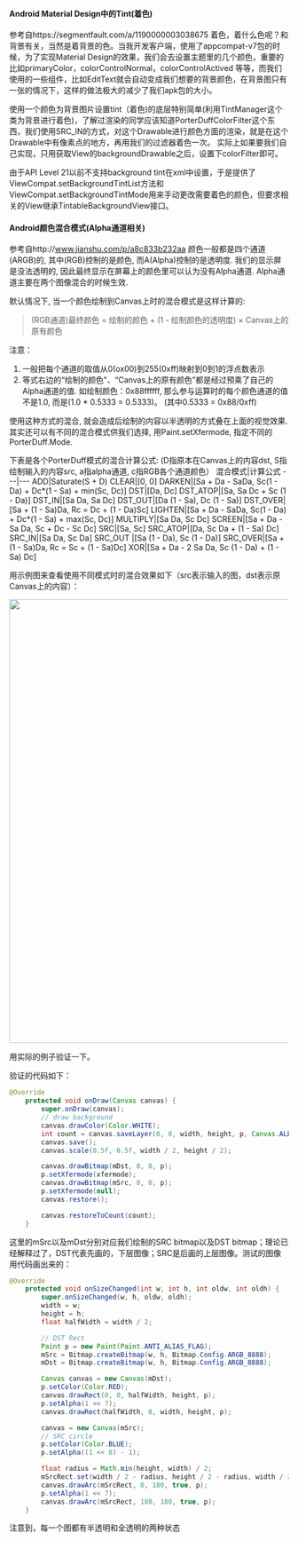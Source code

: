 #### **Android Material Design中的Tint(着色)**
参考自https://segmentfault.com/a/1190000003038675
着色，着什么色呢？和背景有关，当然是着背景的色。当我开发客户端，使用了appcompat-v7包的时候，为了实现Material Design的效果，我们会去设置主题里的几个颜色，重要的比如primaryColor，colorControlNormal，colorControlActived 等等，而我们使用的一些组件，比如EditText就会自动变成我们想要的背景颜色，在背景图只有一张的情况下，这样的做法极大的减少了我们apk包的大小。

使用一个颜色为背景图片设置tint（着色)的底层特别简单(利用TintManager这个类为背景进行着色)，了解过渲染的同学应该知道PorterDuffColorFilter这个东西，我们使用SRC_IN的方式，对这个Drawable进行颜色方面的渲染，就是在这个Drawable中有像素点的地方，再用我们的过滤器着色一次。
实际上如果要我们自己实现，只用获取View的backgroundDrawable之后，设置下colorFilter即可。

由于API Level 21以前不支持background tint在xml中设置，于是提供了ViewCompat.setBackgroundTintList方法和ViewCompat.setBackgroundTintMode用来手动更改需要着色的颜色，但要求相关的View继承TintableBackgroundView接口。


#### **Android颜色混合模式(Alpha通道相关)**
参考自http://www.jianshu.com/p/a8c833b232aa
颜色一般都是四个通道(ARGB)的, 其中(RGB)控制的是颜色, 而A(Alpha)控制的是透明度. 我们的显示屏是没法透明的, 因此最终显示在屏幕上的颜色里可以认为没有Alpha通道. Alpha通道主要在两个图像混合的时候生效.

默认情况下, 当一个颜色绘制到Canvas上时的混合模式是这样计算的:

>(RGB通道)最终颜色 = 绘制的颜色 + (1 - 绘制颜色的透明度) × Canvas上的原有颜色

注意：

1. 一般把每个通道的取值从0(ox00)到255(0xff)映射到0到1的浮点数表示
2. 等式右边的“绘制的颜色"、“Canvas上的原有颜色”都是经过预乘了自己的Alpha通道的值. 如绘制颜色：0x88ffffff, 那么参与运算时的每个颜色通道的值不是1.0, 而是(1.0 * 0.5333 = 0.5333)。 (其中0.5333 = 0x88/0xff)

使用这种方式的混合, 就会造成后绘制的内容以半透明的方式叠在上面的视觉效果. 其实还可以有不同的混合模式供我们选择, 用Paint.setXfermode, 指定不同的PorterDuff.Mode.

下表是各个PorterDuff模式的混合计算公式: (D指原本在Canvas上的内容dst, S指绘制输入的内容src, a指alpha通道, c指RGB各个通道颜色）
混合模式|计算公式
---|---
ADD|Saturate(S + D)
CLEAR|[0, 0]
DARKEN|[Sa + Da - SaDa, Sc(1 - Da) + Dc*(1 - Sa) + min(Sc, Dc)]
DST|[Da, Dc]
DST_ATOP|[Sa, Sa Dc + Sc (1 - Da)]
DST_IN|[Sa Da, Sa Dc]
DST_OUT|[Da (1 - Sa), Dc (1 - Sa)]
DST_OVER|[Sa + (1 - Sa)Da, Rc = Dc + (1 - Da)Sc]
LIGHTEN|[Sa + Da - SaDa, Sc(1 - Da) + Dc*(1 - Sa) + max(Sc, Dc)]
MULTIPLY|[Sa Da, Sc Dc]
SCREEN|[Sa + Da - Sa Da, Sc + Dc - Sc Dc]
SRC|[Sa, Sc]
SRC_ATOP|[Da, Sc Da + (1 - Sa) Dc]
SRC_IN|[Sa Da, Sc Da]
SRC_OUT	|[Sa (1 - Da), Sc (1 - Da)]
SRC_OVER|[Sa + (1 - Sa)Da, Rc = Sc + (1 - Sa)Dc]
XOR|[Sa + Da - 2 Sa Da, Sc (1 - Da) + (1 - Sa) Dc]

用示例图来查看使用不同模式时的混合效果如下（src表示输入的图，dst表示原Canvas上的内容）：

<img src="http://img.blog.csdn.net/20170111004922056?watermark/2/text/aHR0cDovL2Jsb2cuY3Nkbi5uZXQvcm9zeV9kYXdu/font/5a6L5L2T/fontsize/400/fill/I0JBQkFCMA==/dissolve/70/gravity/SouthEast" width=800/>

用实际的例子验证一下。

验证的代码如下：
```java
@Override
    protected void onDraw(Canvas canvas) {
        super.onDraw(canvas);
        // draw background
        canvas.drawColor(Color.WHITE);
        int count = canvas.saveLayer(0, 0, width, height, p, Canvas.ALL_SAVE_FLAG);
        canvas.save();
        canvas.scale(0.5f, 0.5f, width / 2, height / 2);

        canvas.drawBitmap(mDst, 0, 0, p);
        p.setXfermode(xfermode);
        canvas.drawBitmap(mSrc, 0, 0, p);
        p.setXfermode(null);
        canvas.restore();

        canvas.restoreToCount(count);
    }
```
这里的mSrc以及mDst分别对应我们绘制的SRC bitmap以及DST bitmap；理论已经解释过了，DST代表先画的，下层图像；SRC是后画的上层图像。测试的图像用代码画出来的：
```java
@Override
    protected void onSizeChanged(int w, int h, int oldw, int oldh) {
        super.onSizeChanged(w, h, oldw, oldh);
        width = w;
        height = h;
        float halfWidth = width / 2;

        // DST Rect
        Paint p = new Paint(Paint.ANTI_ALIAS_FLAG);
        mSrc = Bitmap.createBitmap(w, h, Bitmap.Config.ARGB_8888);
        mDst = Bitmap.createBitmap(w, h, Bitmap.Config.ARGB_8888);

        Canvas canvas = new Canvas(mDst);
        p.setColor(Color.RED);
        canvas.drawRect(0, 0, halfWidth, height, p);
        p.setAlpha(1 << 7);
        canvas.drawRect(halfWidth, 0, width, height, p);

        canvas = new Canvas(mSrc);
        // SRC circle
        p.setColor(Color.BLUE);
        p.setAlpha((1 << 8) - 1);

        float radius = Math.min(height, width) / 2;
        mSrcRect.set(width / 2 - radius, height / 2 - radius, width / 2 + radius, height / 2 + radius);
        canvas.drawArc(mSrcRect, 0, 180, true, p);
        p.setAlpha(1 << 7);
        canvas.drawArc(mSrcRect, 180, 180, true, p);
    }
```

注意到，每一个图都有半透明和全透明的两种状态